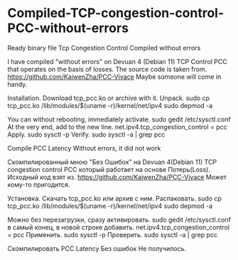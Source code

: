 # Compiled-TCP-congestion-control-PCC-without-errors
Ready binary file Tcp Congestion Control Compiled without errors

I have compiled "without errors" on Devuan 4 (Debian 11) TCP Control PCC that operates on the basis of losses.
The source code is taken from.
https://github.com/KaiwenZha/PCC-Vivace
Maybe someone will come in handy.

Installation.
Download tcp_pcc.ko or archive with it.
Unpack.
sudo cp tcp_pcc.ko /lib/modules/$(uname -r)/kernel/net/ipv4
sudo depmod -a

You can without rebooting, immediately activate.
sudo gedit /etc/sysctl.conf
At the very end, add to the new line.
net.ipv4.tcp_congestion_control = pcc
Apply.
sudo sysctl -p
Verify.
sudo sysctl -a | grep pcc

Compile PCC Latency Without errors, it did not work


Скомпилированный мною "Без Ошибок" на Devuan 4(Debian 11) TCP congestion control PCC который работает на основе Потерь(Loss).
Исходный код взят из.
https://github.com/KaiwenZha/PCC-Vivace
Может кому-то пригодится.

Установка.
Скачать tcp_pcc.ko или архив с ним.
Распаковать.
sudo cp tcp_pcc.ko /lib/modules/$(uname -r)/kernel/net/ipv4
sudo depmod -a

Можно без перезагрузки, сразу активировать.
sudo gedit /etc/sysctl.conf
в самый конец, в новой строке добавить.
net.ipv4.tcp_congestion_control = pcc
Применить.
sudo sysctl -p
Проверить.
sudo sysctl -a | grep pcc

Скомпилировать PCC Latency Без ошибок Не получилось.
